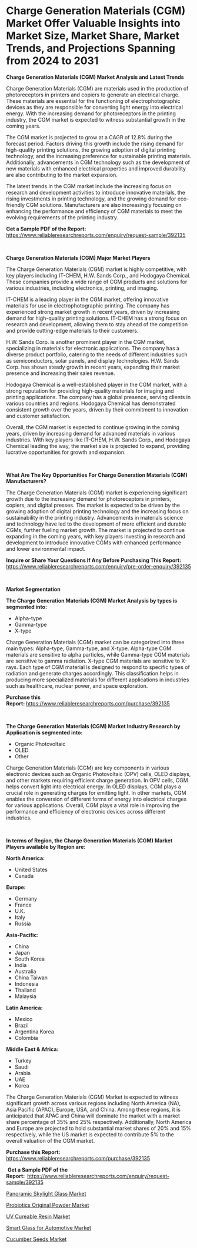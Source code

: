 <p><h1>Charge Generation Materials (CGM) Market Offer Valuable Insights into Market Size, Market Share, Market Trends, and Projections Spanning from 2024 to 2031</h1></p><p><strong>Charge Generation Materials (CGM) Market Analysis and Latest Trends</strong></p>
<p><p>Charge Generation Materials (CGM) are materials used in the production of photoreceptors in printers and copiers to generate an electrical charge. These materials are essential for the functioning of electrophotographic devices as they are responsible for converting light energy into electrical energy. With the increasing demand for photoreceptors in the printing industry, the CGM market is expected to witness substantial growth in the coming years.</p><p>The CGM market is projected to grow at a CAGR of 12.8% during the forecast period. Factors driving this growth include the rising demand for high-quality printing solutions, the growing adoption of digital printing technology, and the increasing preference for sustainable printing materials. Additionally, advancements in CGM technology such as the development of new materials with enhanced electrical properties and improved durability are also contributing to the market expansion.</p><p>The latest trends in the CGM market include the increasing focus on research and development activities to introduce innovative materials, the rising investments in printing technology, and the growing demand for eco-friendly CGM solutions. Manufacturers are also increasingly focusing on enhancing the performance and efficiency of CGM materials to meet the evolving requirements of the printing industry.</p></p>
<p><strong>Get a Sample PDF of the Report:&nbsp;</strong> <a href="https://www.reliableresearchreports.com/enquiry/request-sample/392135">https://www.reliableresearchreports.com/enquiry/request-sample/392135</a></p>
<p>&nbsp;</p>
<p><strong>Charge Generation Materials (CGM) Major Market Players</strong></p>
<p><p>The Charge Generation Materials (CGM) market is highly competitive, with key players including IT-CHEM, H.W. Sands Corp., and Hodogaya Chemical. These companies provide a wide range of CGM products and solutions for various industries, including electronics, printing, and imaging.</p><p>IT-CHEM is a leading player in the CGM market, offering innovative materials for use in electrophotographic printing. The company has experienced strong market growth in recent years, driven by increasing demand for high-quality printing solutions. IT-CHEM has a strong focus on research and development, allowing them to stay ahead of the competition and provide cutting-edge materials to their customers.</p><p>H.W. Sands Corp. is another prominent player in the CGM market, specializing in materials for electronic applications. The company has a diverse product portfolio, catering to the needs of different industries such as semiconductors, solar panels, and display technologies. H.W. Sands Corp. has shown steady growth in recent years, expanding their market presence and increasing their sales revenue.</p><p>Hodogaya Chemical is a well-established player in the CGM market, with a strong reputation for providing high-quality materials for imaging and printing applications. The company has a global presence, serving clients in various countries and regions. Hodogaya Chemical has demonstrated consistent growth over the years, driven by their commitment to innovation and customer satisfaction.</p><p>Overall, the CGM market is expected to continue growing in the coming years, driven by increasing demand for advanced materials in various industries. With key players like IT-CHEM, H.W. Sands Corp., and Hodogaya Chemical leading the way, the market size is projected to expand, providing lucrative opportunities for growth and expansion.</p></p>
<p>&nbsp;</p>
<p><strong>What Are The Key Opportunities For Charge Generation Materials (CGM) Manufacturers?</strong></p>
<p><p>The Charge Generation Materials (CGM) market is experiencing significant growth due to the increasing demand for photoreceptors in printers, copiers, and digital presses. The market is expected to be driven by the growing adoption of digital printing technology and the increasing focus on sustainability in the printing industry. Advancements in materials science and technology have led to the development of more efficient and durable CGMs, further fueling market growth. The market is projected to continue expanding in the coming years, with key players investing in research and development to introduce innovative CGMs with enhanced performance and lower environmental impact.</p></p>
<p><strong>Inquire or Share Your Questions If Any Before Purchasing This Report:</strong> <a href="https://www.reliableresearchreports.com/enquiry/pre-order-enquiry/392135">https://www.reliableresearchreports.com/enquiry/pre-order-enquiry/392135</a></p>
<p>&nbsp;</p>
<p><strong>Market Segmentation</strong></p>
<p><strong>The Charge Generation Materials (CGM) Market Analysis by types is segmented into:</strong></p>
<p><ul><li>Alpha-type</li><li>Gamma-type</li><li>X-type</li></ul></p>
<p><p>Charge Generation Materials (CGM) market can be categorized into three main types: Alpha-type, Gamma-type, and X-type. Alpha-type CGM materials are sensitive to alpha particles, while Gamma-type CGM materials are sensitive to gamma radiation. X-type CGM materials are sensitive to X-rays. Each type of CGM material is designed to respond to specific types of radiation and generate charges accordingly. This classification helps in producing more specialized materials for different applications in industries such as healthcare, nuclear power, and space exploration.</p></p>
<p><strong>Purchase this Report:&nbsp;</strong><a href="https://www.reliableresearchreports.com/purchase/392135">https://www.reliableresearchreports.com/purchase/392135</a></p>
<p>&nbsp;</p>
<p><strong>The Charge Generation Materials (CGM) Market Industry Research by Application is segmented into:</strong></p>
<p><ul><li>Organic Photovoltaic</li><li>OLED</li><li>Other</li></ul></p>
<p><p>Charge Generation Materials (CGM) are key components in various electronic devices such as Organic Photovoltaic (OPV) cells, OLED displays, and other markets requiring efficient charge generation. In OPV cells, CGM helps convert light into electrical energy. In OLED displays, CGM plays a crucial role in generating charges for emitting light. In other markets, CGM enables the conversion of different forms of energy into electrical charges for various applications. Overall, CGM plays a vital role in improving the performance and efficiency of electronic devices across different industries.</p></p>
<p>&nbsp;</p>
<p><strong>In terms of Region, the Charge Generation Materials (CGM) Market Players available by Region are:</strong></p>
<p>
    <p> <strong> North America: </strong>
        <ul>
            <li>United States</li>
            <li>Canada</li>
        </ul>
        </p> 
    <p> <strong> Europe: </strong>
        <ul>
            <li>Germany</li>
            <li>France</li>
            <li>U.K.</li>
            <li>Italy</li>
            <li>Russia</li>
        </ul>
        </p> 
    <p> <strong> Asia-Pacific: </strong>
        <ul>
            <li>China</li>
            <li>Japan</li>
            <li>South Korea</li>
            <li>India</li>
            <li>Australia</li>
            <li>China Taiwan</li>
            <li>Indonesia</li>
            <li>Thailand</li>
            <li>Malaysia</li>
        </ul>
        </p> 
    <p> <strong> Latin America: </strong>
        <ul>
            <li>Mexico</li>
            <li>Brazil</li>
            <li>Argentina Korea</li>
            <li>Colombia</li>
        </ul>
        </p> 
    <p> <strong> Middle East & Africa: </strong>
        <ul>
            <li>Turkey</li>
            <li>Saudi</li>
            <li>Arabia</li>
            <li>UAE</li>
            <li>Korea</li>
        </ul>
    </p>
    </p>
<p><p>The Charge Generation Materials (CGM) Market is expected to witness significant growth across various regions including North America (NA), Asia Pacific (APAC), Europe, USA, and China. Among these regions, it is anticipated that APAC and China will dominate the market with a market share percentage of 35% and 25% respectively. Additionally, North America and Europe are projected to hold substantial market shares of 20% and 15% respectively, while the US market is expected to contribute 5% to the overall valuation of the CGM market.</p></p>
<p><strong>Purchase this Report: </strong><a href="https://www.reliableresearchreports.com/purchase/392135">https://www.reliableresearchreports.com/purchase/392135</a></p>
<p>&nbsp;<strong>Get a Sample PDF of the Report:&nbsp;&nbsp;</strong><a href="https://www.reliableresearchreports.com/enquiry/request-sample/392135">https://www.reliableresearchreports.com/enquiry/request-sample/392135</a></p>
<p><strong></strong></p>
<p><p><a href="https://nifty-kite-d51.notion.site/Panoramic-Skylight-Glass-Market-Centers-on-Aspects-such-as-Market-Growth-Market-Share-Market-Oppor-0e67e477e2664e2184389862dcf2d478">Panoramic Skylight Glass Market</a></p><p><a href="https://ivy-potential-64b.notion.site/Probiotics-Original-Powder-Market-Share-Market-New-Trends-Analysis-Report-By-Type-By-Application--db70dfdef6e64475a5846495f5209faa">Probiotics Original Powder Market</a></p><p><a href="https://view.publitas.com/reportprime-1/uv-cureable-resin-market-furnish-information-about-market-size-market-share-market-dynamics-and-projections-spanning-from-2024-to-2031/">UV Cureable Resin Market</a></p><p><a href="https://five-trouble-98a.notion.site/Smart-Glass-for-Automotive-Market-Size-Global-Industry-Overview-Market-Segmentation-and-Forecast--7517968c1bde4bc28e4f17a52656884f">Smart Glass for Automotive Market</a></p><p><a href="https://view.publitas.com/reportprime-1/cucumber-seeds-market-size-and-examines-its-market-scope-with-a-primary-focus-on-growth-opportunities-and-forecasted-trends-spanning-from-2024-to-2031/">Cucumber Seeds Market</a></p></p>